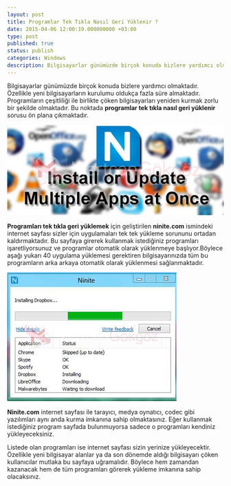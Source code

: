 ```yaml
---
layout: post
title: Programlar Tek Tıkla Nasıl Geri Yüklenir ?
date: 2015-04-06 12:00:19.000000000 +03:00
type: post
published: true
status: publish
categories: Windows
description: Bilgisayarlar günümüzde birçok konuda bizlere yardımcı olmaktadır. Özellikle yeni bilgisayarların kurulumu oldukça fazla süre almaktadır.
---
```

Bilgisayarlar günümüzde birçok konuda bizlere yardımcı olmaktadır. Özellikle yeni bilgisayarların kurulumu oldukça fazla süre almaktadır. Programların çeşitliliği ile birlikte çöken bilgisayarları yeniden kurmak zorlu bir şekilde olmaktadır. Bu noktada **programlar tek tıkla nasıl geri yüklenir** sorusu ön plana çıkmaktadır.

![ninitegorsel1](/assets/ninitegorsel1.jpg)

**Programları tek tıkla geri yüklemek** için geliştirilen **ninite.com** ismindeki internet sayfası sizler için uygulamaları tek tek yükleme sorununu ortadan kaldırmaktadır. Bu sayfaya girerek kullanmak istediğiniz programları işaretliyorsunuz ve programlar otomatik olarak yüklenmeye başlıyor.Böylece aşağı yukarı 40 uygulama yüklemesi gerektiren bilgisayarınızda tüm bu programların arka arkaya otomatik olarak yüklenmesi sağlanmaktadır.

![ninitegorsel2](/assets/ninitegorsel2.jpg)

**Ninite.com** internet sayfası ile tarayıcı, medya oynatıcı, codec gibi yazılımları aynı anda kurma imkanına sahip olmaktasınız. Eğer kullanmak istediğiniz program sayfada bulunmuyorsa sadece o programları kendiniz yükleyeceksiniz.

Listede olan programları ise internet sayfası sizin yerinize yükleyecektir. Özellikle yeni bilgisayar alanlar ya da son dönemde aldığı bilgisayarı çöken kullanıcılar mutlaka bu sayfaya uğramalıdır. Böylece hem zamandan kazanacak hem de tüm programları görerek yükleme imkanına sahip olacaksınız.

